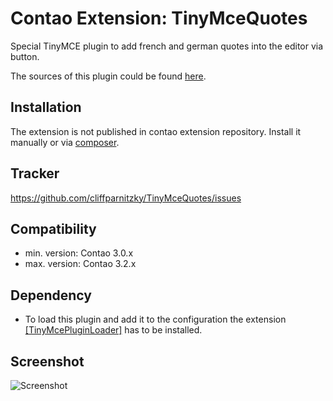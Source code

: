 Contao Extension: TinyMceQuotes
================================

Special TinyMCE plugin to add french and german quotes into the editor via button.

The sources of this plugin could be found [here](http://www.dream-a-bit.de/plugin-fuer-deutsche-und-franz-anfuehrungszeichen.html).


Installation
------------

The extension is not published in contao extension repository.
Install it manually or via [composer](https://packagist.org/packages/cliffparnitzky/tiny-mce-quotes).


Tracker
-------

https://github.com/cliffparnitzky/TinyMceQuotes/issues


Compatibility
-------------

- min. version: Contao 3.0.x
- max. version: Contao 3.2.x


Dependency
----------

- To load this plugin and add it to the configuration the extension [[TinyMcePluginLoader]](https://github.com/cliffparnitzky/TinyMcePluginLoader) has to be installed.


Screenshot
----------

![Screenshot](https://raw.github.com/cliffparnitzky/TinyMceQuotes/master/screenshot.jpg)